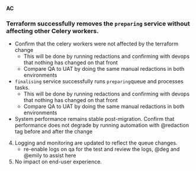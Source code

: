 
#### **AC**

### Terraform successfully removes the `preparing` service without affecting other Celery workers.
- Confirm that the celery workers were not affected by the terraform change
	- This will be done by running redactions and confirming with devops that nothing has changed on that front
	- Compare QA to UAT by doing the same manual redactions in both environments
- `finalising` service successfully runs `preparing`queue and processes tasks.
    - This will be done by running redactions and confirming with devops that nothing has changed on that front
    - Compare QA to UAT by doing the same manual redactions in both environments
- System performance remains stable post-migration.
	  Confirm that performance does not degrade by running automation with @redaction tag before and after the change
4. Logging and monitoring are updated to reflect the queue changes.
	 - re-enable logs on qa for the test and review the logs, @deg and @emily to assist here   
5. No impact on end-user experience.